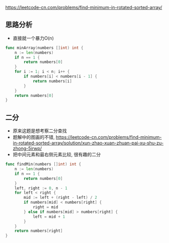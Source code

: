 https://leetcode-cn.com/problems/find-minimum-in-rotated-sorted-array/

## 思路分析
- 直接就一个暴力O(n)
```go
func minArray(numbers []int) int {
    n := len(numbers)
    if n == 1 {
        return numbers[0]
    }
    for i := 1; i < n; i++ {
        if numbers[i] < numbers[i - 1] {
            return numbers[i]
        }
    }
    return numbers[0]
}
```

## 二分
- 原来这题是想考察二分查找
- 题解中的图画的不错, https://leetcode-cn.com/problems/find-minimum-in-rotated-sorted-array/solution/xun-zhao-xuan-zhuan-pai-xu-shu-zu-zhong-5irwp/
- 把中间元素和最右侧元素比较, 很有趣的二分
```go
func findMin(numbers []int) int {
    n := len(numbers)
    if n == 1 {
        return numbers[0]
    }
    left, right := 0, n - 1
    for left < right {
        mid := left + (right - left) / 2
        if numbers[mid] < numbers[right] {
            right = mid
        } else if numbers[mid] > numbers[right] {
            left = mid + 1
        }
    }
    return numbers[right]
}
```